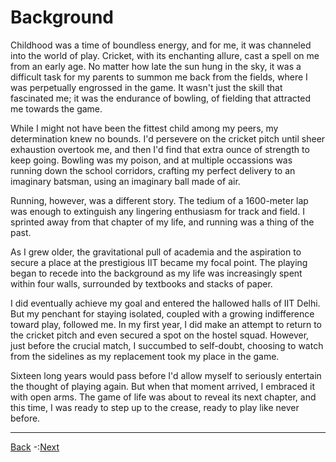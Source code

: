 # Background

Childhood was a time of boundless energy, and for me, it was channeled into the world of play. Cricket, with its enchanting allure, cast a spell on me from an early age. No matter how late the sun hung in the sky, it was a difficult task for my parents to summon me back from the fields, where I was perpetually engrossed in the game. It wasn't just the skill that fascinated me; it was the endurance of bowling, of fielding that attracted me towards the game.

While I might not have been the fittest child among my peers, my determination knew no bounds. I'd persevere on the cricket pitch until sheer exhaustion overtook me, and then I'd find that extra ounce of strength to keep going. Bowling was my poison, and at multiple occassions was running down the school corridors, crafting my perfect delivery to an imaginary batsman, using an imaginary ball made of air.

Running, however, was a different story. The tedium of a 1600-meter lap was enough to extinguish any lingering enthusiasm for track and field. I sprinted away from that chapter of my life, and running was a thing of the past.

As I grew older, the gravitational pull of academia and the aspiration to secure a place at the prestigious IIT became my focal point. The playing began to recede into the background as my life was increasingly spent within four walls, surrounded by textbooks and stacks of paper.

I did eventually achieve my goal and entered the hallowed halls of IIT Delhi. But my penchant for staying isolated, coupled with a growing indifference toward play, followed me. In my first year, I did make an attempt to return to the cricket pitch and even secured a spot on the hostel squad. However, just before the crucial match, I succumbed to self-doubt, choosing to watch from the sidelines as my replacement took my place in the game.

Sixteen long years would pass before I'd allow myself to seriously entertain the thought of playing again. But when that moment arrived, I embraced it with open arms. The game of life was about to reveal its next chapter, and this time, I was ready to step up to the crease, ready to play like never before.

<hr/>

[Back](../)  -:[Next](TheFirstRun)